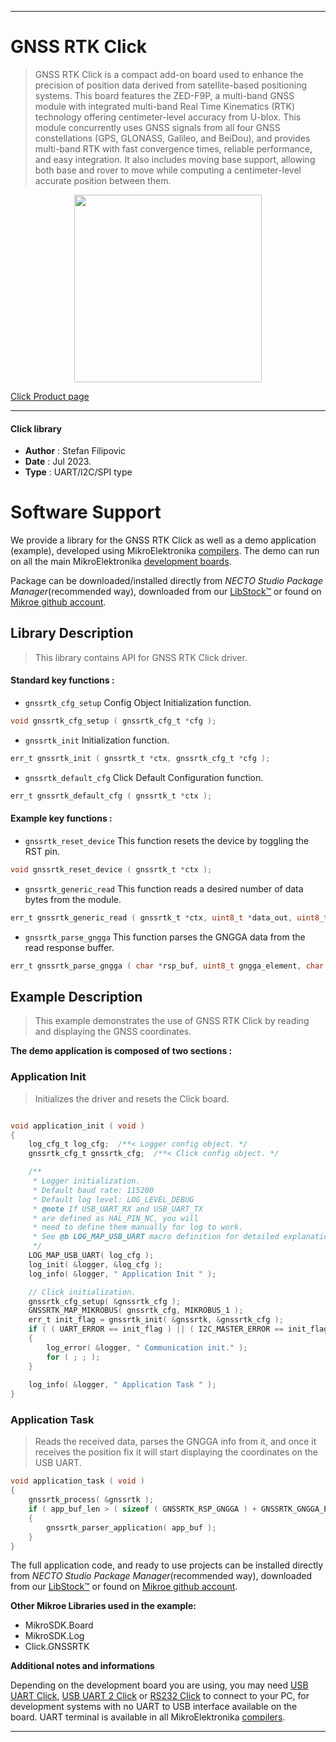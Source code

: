 
---
# GNSS RTK Click

> GNSS RTK Click is a compact add-on board used to enhance the precision of position data derived from satellite-based positioning systems. This board features the ZED-F9P, a multi-band GNSS module with integrated multi-band Real Time Kinematics (RTK) technology offering centimeter-level accuracy from U-blox. This module concurrently uses GNSS signals from all four GNSS constellations (GPS, GLONASS, Galileo, and BeiDou), and provides multi-band RTK with fast convergence times, reliable performance, and easy integration. It also includes moving base support, allowing both base and rover to move while computing a centimeter-level accurate position between them.

<p align="center">
  <img src="https://download.mikroe.com/images/click_for_ide/gnssrtk_click.png" height=300px>
</p>

[Click Product page](https://www.mikroe.com/gnss-rtk-click)

---


#### Click library

- **Author**        : Stefan Filipovic
- **Date**          : Jul 2023.
- **Type**          : UART/I2C/SPI type


# Software Support

We provide a library for the GNSS RTK Click
as well as a demo application (example), developed using MikroElektronika
[compilers](https://www.mikroe.com/necto-studio).
The demo can run on all the main MikroElektronika [development boards](https://www.mikroe.com/development-boards).

Package can be downloaded/installed directly from *NECTO Studio Package Manager*(recommended way), downloaded from our [LibStock&trade;](https://libstock.mikroe.com) or found on [Mikroe github account](https://github.com/MikroElektronika/mikrosdk_click_v2/tree/master/clicks).

## Library Description

> This library contains API for GNSS RTK Click driver.

#### Standard key functions :

- `gnssrtk_cfg_setup` Config Object Initialization function.
```c
void gnssrtk_cfg_setup ( gnssrtk_cfg_t *cfg );
```

- `gnssrtk_init` Initialization function.
```c
err_t gnssrtk_init ( gnssrtk_t *ctx, gnssrtk_cfg_t *cfg );
```

- `gnssrtk_default_cfg` Click Default Configuration function.
```c
err_t gnssrtk_default_cfg ( gnssrtk_t *ctx );
```

#### Example key functions :

- `gnssrtk_reset_device` This function resets the device by toggling the RST pin.
```c
void gnssrtk_reset_device ( gnssrtk_t *ctx );
```

- `gnssrtk_generic_read` This function reads a desired number of data bytes from the module.
```c
err_t gnssrtk_generic_read ( gnssrtk_t *ctx, uint8_t *data_out, uint8_t len );
```

- `gnssrtk_parse_gngga` This function parses the GNGGA data from the read response buffer.
```c
err_t gnssrtk_parse_gngga ( char *rsp_buf, uint8_t gngga_element, char *element_data );
```

## Example Description

> This example demonstrates the use of GNSS RTK Click by reading and displaying the GNSS coordinates.

**The demo application is composed of two sections :**

### Application Init

> Initializes the driver and resets the Click board.

```c

void application_init ( void )
{
    log_cfg_t log_cfg;  /**< Logger config object. */
    gnssrtk_cfg_t gnssrtk_cfg;  /**< Click config object. */

    /** 
     * Logger initialization.
     * Default baud rate: 115200
     * Default log level: LOG_LEVEL_DEBUG
     * @note If USB_UART_RX and USB_UART_TX 
     * are defined as HAL_PIN_NC, you will 
     * need to define them manually for log to work. 
     * See @b LOG_MAP_USB_UART macro definition for detailed explanation.
     */
    LOG_MAP_USB_UART( log_cfg );
    log_init( &logger, &log_cfg );
    log_info( &logger, " Application Init " );

    // Click initialization.
    gnssrtk_cfg_setup( &gnssrtk_cfg );
    GNSSRTK_MAP_MIKROBUS( gnssrtk_cfg, MIKROBUS_1 );
    err_t init_flag = gnssrtk_init( &gnssrtk, &gnssrtk_cfg );
    if ( ( UART_ERROR == init_flag ) || ( I2C_MASTER_ERROR == init_flag ) || ( SPI_MASTER_ERROR == init_flag ) )
    {
        log_error( &logger, " Communication init." );
        for ( ; ; );
    }
    
    log_info( &logger, " Application Task " );
}

```

### Application Task

> Reads the received data, parses the GNGGA info from it, and once it receives the position fix it will start displaying the coordinates on the USB UART.

```c
void application_task ( void )
{
    gnssrtk_process( &gnssrtk );
    if ( app_buf_len > ( sizeof ( GNSSRTK_RSP_GNGGA ) + GNSSRTK_GNGGA_ELEMENT_SIZE ) ) 
    {
        gnssrtk_parser_application( app_buf );
    }
}
```

The full application code, and ready to use projects can be installed directly from *NECTO Studio Package Manager*(recommended way), downloaded from our [LibStock&trade;](https://libstock.mikroe.com) or found on [Mikroe github account](https://github.com/MikroElektronika/mikrosdk_click_v2/tree/master/clicks).

**Other Mikroe Libraries used in the example:**

- MikroSDK.Board
- MikroSDK.Log
- Click.GNSSRTK

**Additional notes and informations**

Depending on the development board you are using, you may need
[USB UART Click](https://www.mikroe.com/usb-uart-click),
[USB UART 2 Click](https://www.mikroe.com/usb-uart-2-click) or
[RS232 Click](https://www.mikroe.com/rs232-click) to connect to your PC, for
development systems with no UART to USB interface available on the board. UART
terminal is available in all MikroElektronika
[compilers](https://shop.mikroe.com/compilers).

---

